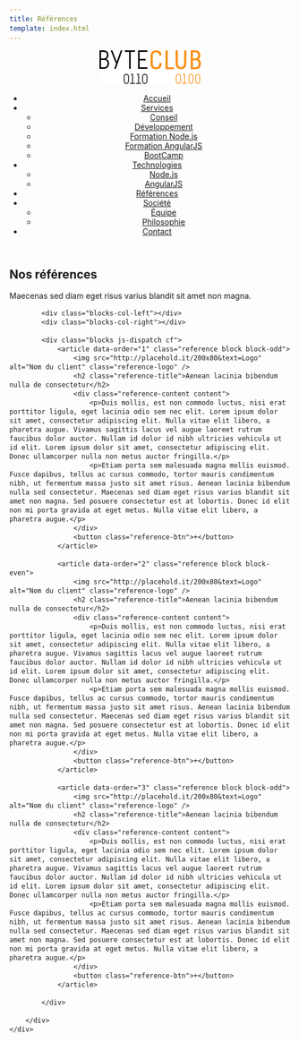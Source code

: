 ```yaml
---
title: Références
template: index.html
---
```


<div class="js-sticky">
	<header class="header" role="banner" id="top">
		<div class="wrap cf">
			<div class="logo">
				<img src="img/logo.png" alt="ByteClub" />
			</div>
			<nav class="wrapper-nav-main">
				<ul class="nav nav-main">
					<li class="lnk-home"><a href="index.html"><span>Accueil</span></a></li>
					<li>
						<a href="services.html">Services</a>
						<ul class="nav nav-sub">
							<li><a href="#conseil">Conseil</a></li>
							<li><a href="#developpement">Développement</a></li>
							<li><a href="#formation-nodejs">Formation Node.js</a></li>
							<li><a href="#formation-angularjs">Formation AngularJS</a></li>
							<li><a href="#bootcamp">BootCamp</a></li>
						</ul>
					</li>
					<li>
						<a href="technologies.html">Technologies</a>
						<ul class="nav nav-sub">
							<li><a href="#nodejs">Node.js</a></li>
							<li><a href="#angularjs">AngularJS</a></li>
						</ul>
					</li>
					<li class="current"><a href="references.html">Références</a></li>
					<li>
						<a href="societe.html">Société</a>
						<ul class="nav nav-sub">
							<li><a href="#equipe">Équipe</a></li>
							<li><a href="#philosophie">Philosophie</a></li>
						</ul>
					</li>
					<li><a href="contact.html">Contact</a></li>
				</ul>
			</nav>
		</div>
	</header>
</div>

<section class="banner">
	<div class="wrap cf">
		<div class="inner">
			<h1 class="page-title">Nos références</h1>
			<div class="banner-text">
				<p>Maecenas sed diam eget risus varius blandit sit amet non magna.</p>
			</div>
		</div>
	</div>
</section>

<section class="section section-alt">
	<div class="wrap cf">
		<div class="inner">

			<div class="blocks-col-left"></div>
			<div class="blocks-col-right"></div>

			<div class="blocks js-dispatch cf">
				<article data-order="1" class="reference block block-odd">
					<img src="http://placehold.it/200x80&text=Logo" alt="Nom du client" class="reference-logo" />
					<h2 class="reference-title">Aenean lacinia bibendum nulla de consectetur</h2>
					<div class="reference-content content">
						<p>Duis mollis, est non commodo luctus, nisi erat porttitor ligula, eget lacinia odio sem nec elit. Lorem ipsum dolor sit amet, consectetur adipiscing elit. Nulla vitae elit libero, a pharetra augue. Vivamus sagittis lacus vel augue laoreet rutrum faucibus dolor auctor. Nullam id dolor id nibh ultricies vehicula ut id elit. Lorem ipsum dolor sit amet, consectetur adipiscing elit. Donec ullamcorper nulla non metus auctor fringilla.</p>
						<p>Etiam porta sem malesuada magna mollis euismod. Fusce dapibus, tellus ac cursus commodo, tortor mauris condimentum nibh, ut fermentum massa justo sit amet risus. Aenean lacinia bibendum nulla sed consectetur. Maecenas sed diam eget risus varius blandit sit amet non magna. Sed posuere consectetur est at lobortis. Donec id elit non mi porta gravida at eget metus. Nulla vitae elit libero, a pharetra augue.</p>
					</div>
					<button class="reference-btn">+</button>
				</article>

				<article data-order="2" class="reference block block-even">
					<img src="http://placehold.it/200x80&text=Logo" alt="Nom du client" class="reference-logo" />
					<h2 class="reference-title">Aenean lacinia bibendum nulla de consectetur</h2>
					<div class="reference-content content">
						<p>Duis mollis, est non commodo luctus, nisi erat porttitor ligula, eget lacinia odio sem nec elit. Lorem ipsum dolor sit amet, consectetur adipiscing elit. Nulla vitae elit libero, a pharetra augue. Vivamus sagittis lacus vel augue laoreet rutrum faucibus dolor auctor. Nullam id dolor id nibh ultricies vehicula ut id elit. Lorem ipsum dolor sit amet, consectetur adipiscing elit. Donec ullamcorper nulla non metus auctor fringilla.</p>
						<p>Etiam porta sem malesuada magna mollis euismod. Fusce dapibus, tellus ac cursus commodo, tortor mauris condimentum nibh, ut fermentum massa justo sit amet risus. Aenean lacinia bibendum nulla sed consectetur. Maecenas sed diam eget risus varius blandit sit amet non magna. Sed posuere consectetur est at lobortis. Donec id elit non mi porta gravida at eget metus. Nulla vitae elit libero, a pharetra augue.</p>
					</div>
					<button class="reference-btn">+</button>
				</article>

				<article data-order="3" class="reference block block-odd">
					<img src="http://placehold.it/200x80&text=Logo" alt="Nom du client" class="reference-logo" />
					<h2 class="reference-title">Aenean lacinia bibendum nulla de consectetur</h2>
					<div class="reference-content content">
						<p>Duis mollis, est non commodo luctus, nisi erat porttitor ligula, eget lacinia odio sem nec elit. Lorem ipsum dolor sit amet, consectetur adipiscing elit. Nulla vitae elit libero, a pharetra augue. Vivamus sagittis lacus vel augue laoreet rutrum faucibus dolor auctor. Nullam id dolor id nibh ultricies vehicula ut id elit. Lorem ipsum dolor sit amet, consectetur adipiscing elit. Donec ullamcorper nulla non metus auctor fringilla.</p>
						<p>Etiam porta sem malesuada magna mollis euismod. Fusce dapibus, tellus ac cursus commodo, tortor mauris condimentum nibh, ut fermentum massa justo sit amet risus. Aenean lacinia bibendum nulla sed consectetur. Maecenas sed diam eget risus varius blandit sit amet non magna. Sed posuere consectetur est at lobortis. Donec id elit non mi porta gravida at eget metus. Nulla vitae elit libero, a pharetra augue.</p>
					</div>
					<button class="reference-btn">+</button>
				</article>

			</div>

		</div>
	</div>
</section>

